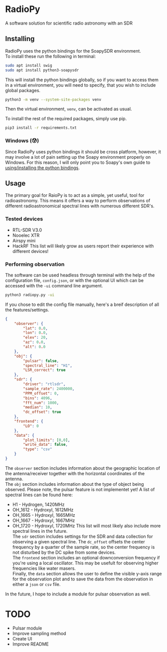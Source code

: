 # RadioPy
A software solution for scientific radio astronomy with an SDR

## Installing
RadioPy uses the python bindings for the SoapySDR environment.<br>
To install these run the following in terminal:
```bash
sudo apt install swig
sudo apt install python3-soapysdr
```

This will install the python bindings globally, so if you want to access them in a virtual environment, you will need to specify, that you wish to include global packages.
```bash
python3 -m venv --system-site-packages venv
```
Then the virtual environment, `venv`, can be activated as usual.<br>

To install the rest of the required packages, simply use pip.
```bash
pip3 install -r requirements.txt
```

### Windows (:cold_sweat:)
Since RadioPy uses python bindings it should be cross platform, however, it may involve a lot of pain setting up the Soapy environment properly on Windows. For this reason, I will only point you to Soapy's own guide to [using/installing the python bindings](https://github.com/pothosware/SoapySDR/wiki/PythonSupport).

## Usage
The primary goal for RaioPy is to act as a simple, yet useful, tool for radioastronomy. This means it offers a way to perform observations of different radioastronomical spectral lines with numerous different SDR's.

### Tested devices
* RTL-SDR V3.0
* Nooelec XTR
* Airspy mini
* HackRF
This list will likely grow as users report their experience with different devices!

### Performing observation
The software can be used headless through terminal with the help of the configuration file, `config.json`, or with the optional UI which can be accessed with the `-ui` command line argument.
```bash
python3 radiopy.py -ui
```

If you chose to edit the config file manually, here's a breif description of all the features/settings.
```json
{
    "observer": {
        "lat": 0.0,
        "lon": 0.0,
        "elev": 20,
        "az": 0.0,
        "alt": 0.0
    },
    "obj": {
        "pulsar": false,
        "spectral_line": "H1",
        "LSR_correct": true
    },
    "sdr": {
        "driver": "rtlsdr",
        "sample_rate": 2400000,
        "PPM_offset": 0,
        "bins": 4096,
        "fft_num": 1000,
        "median": 10,
        "dc_offset": true
    },
    "frontend": {
        "LO": 0
    },
    "data": {
        "plot_limits": [0,0],
        "write_data": false,
        "type": "csv"
    }
}
```
The `observer` section includes information about the geographic location of the antenna/receiver together with the horizontal coordinates of the antenna.<br>
The `obj` section includes information about the type of object being observed. Please note, the pulsar feature is not implementet yet! A list of spectral lines can be found here:
* H1 - Hydrogen, 1420MHz
* OH_1612 - Hydroxyl, 1612MHz
* OH_1665 - Hydroxyl, 1665MHz
* OH_1667 - Hydroxyl, 1667MHz
* OH_1720 - Hydroxyl, 1720MHz
This list will most likely also include more spectral lines in the future. <br>
The `sdr` section includes settings for the SDR and data collection for observing a given spectral line. The `dc_offset` offsets the center frequency by a quarter of the sample rate, so the center frequency is not disturbed by the DC spike from some devices. <br>
The `frontend` section includes an optional downconversion frequency if you're using a local oscillator. This may be usefult for observing higher frequencies like water masers. <br>
Finally, the `data` section allows the user to define the visible y-axis range for the observation plot and to save the data from the observation in either a `json` or `csv` file. <br>

In the future, I hope to include a module for pulsar observation as well.

# TODO
* Pulsar module
* Improve sampling method
* Create UI
* Improve README